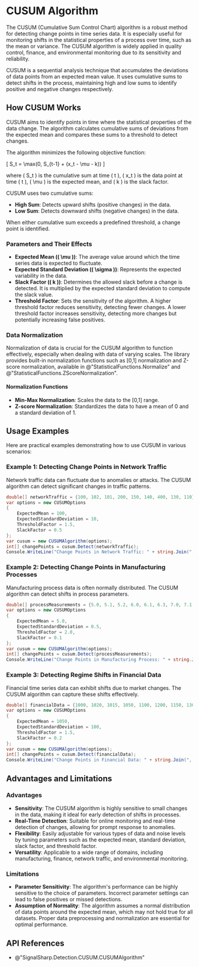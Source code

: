 # CUSUM Algorithm

The CUSUM (Cumulative Sum Control Chart) algorithm is a robust method for detecting change points in time series data. It is especially useful for monitoring shifts in the statistical properties of a process over time, such as the mean or variance. The CUSUM algorithm is widely applied in quality control, finance, and environmental monitoring due to its sensitivity and reliability.

CUSUM is a sequential analysis technique that accumulates the deviations of data points from an expected mean value. It uses cumulative sums to detect shifts in the process, maintaining high and low sums to identify positive and negative changes respectively.

## How CUSUM Works

CUSUM aims to identify points in time where the statistical properties of the data change. The algorithm calculates cumulative sums of deviations from the expected mean and compares these sums to a threshold to detect changes.

The algorithm minimizes the following objective function:

\[ S_t = \max(0, S_{t-1} + (x_t - \mu - k)) \]

where \( S_t \) is the cumulative sum at time \( t \), \( x_t \) is the data point at time \( t \), \( \mu \) is the expected mean, and \( k \) is the slack factor.

CUSUM uses two cumulative sums:
- **High Sum**: Detects upward shifts (positive changes) in the data.
- **Low Sum**: Detects downward shifts (negative changes) in the data.

When either cumulative sum exceeds a predefined threshold, a change point is identified.

### Parameters and Their Effects

- **Expected Mean (\( \mu \))**: The average value around which the time series data is expected to fluctuate.
- **Expected Standard Deviation (\( \sigma \))**: Represents the expected variability in the data.
- **Slack Factor (\( k \))**: Determines the allowed slack before a change is detected. It is multiplied by the expected standard deviation to compute the slack value.
- **Threshold Factor**: Sets the sensitivity of the algorithm. A higher threshold factor reduces sensitivity, detecting fewer changes. A lower threshold factor increases sensitivity, detecting more changes but potentially increasing false positives.

### Data Normalization

Normalization of data is crucial for the CUSUM algorithm to function effectively, especially when dealing with data of varying scales. The library provides built-in normalization functions such as [0,1] normalization and Z-score normalization, available in @"StatisticalFunctions.Normalize" and @"StatisticalFunctions.ZScoreNormalization".

#### Normalization Functions
- **Min-Max Normalization**: Scales the data to the [0,1] range.
- **Z-score Normalization**: Standardizes the data to have a mean of 0 and a standard deviation of 1.

## Usage Examples

Here are practical examples demonstrating how to use CUSUM in various scenarios:

### Example 1: Detecting Change Points in Network Traffic

Network traffic data can fluctuate due to anomalies or attacks. The CUSUM algorithm can detect significant changes in traffic patterns.

```csharp
double[] networkTraffic = {100, 102, 101, 200, 150, 140, 400, 130, 110};
var options = new CUSUMOptions
{
    ExpectedMean = 100,
    ExpectedStandardDeviation = 10,
    ThresholdFactor = 1.5,
    SlackFactor = 0.5
};
var cusum = new CUSUMAlgorithm(options);
int[] changePoints = cusum.Detect(networkTraffic);
Console.WriteLine("Change Points in Network Traffic: " + string.Join(", ", changePoints));
```

### Example 2: Detecting Change Points in Manufacturing Processes

Manufacturing process data is often normally distributed. The CUSUM algorithm can detect shifts in process parameters.

```csharp
double[] processMeasurements = {5.0, 5.1, 5.2, 6.0, 6.1, 6.3, 7.0, 7.1, 7.2};
var options = new CUSUMOptions
{
    ExpectedMean = 5.0,
    ExpectedStandardDeviation = 0.5,
    ThresholdFactor = 2.0,
    SlackFactor = 0.1
};
var cusum = new CUSUMAlgorithm(options);
int[] changePoints = cusum.Detect(processMeasurements);
Console.WriteLine("Change Points in Manufacturing Process: " + string.Join(", ", changePoints));
```

### Example 3: Detecting Regime Shifts in Financial Data

Financial time series data can exhibit shifts due to market changes. The CUSUM algorithm can capture these shifts effectively.

```csharp
double[] financialData = {1000, 1020, 1015, 1050, 1100, 1200, 1150, 1300, 1250};
var options = new CUSUMOptions
{
    ExpectedMean = 1050,
    ExpectedStandardDeviation = 100,
    ThresholdFactor = 1.5,
    SlackFactor = 0.2
};
var cusum = new CUSUMAlgorithm(options);
int[] changePoints = cusum.Detect(financialData);
Console.WriteLine("Change Points in Financial Data: " + string.Join(", ", changePoints));
```

## Advantages and Limitations

### Advantages

- **Sensitivity**: The CUSUM algorithm is highly sensitive to small changes in the data, making it ideal for early detection of shifts in processes.
- **Real-Time Detection**: Suitable for online monitoring and real-time detection of changes, allowing for prompt response to anomalies.
- **Flexibility**: Easily adjustable for various types of data and noise levels by tuning parameters such as the expected mean, standard deviation, slack factor, and threshold factor.
- **Versatility**: Applicable to a wide range of domains, including manufacturing, finance, network traffic, and environmental monitoring.

### Limitations

- **Parameter Sensitivity**: The algorithm's performance can be highly sensitive to the choice of parameters. Incorrect parameter settings can lead to false positives or missed detections.
- **Assumption of Normality**: The algorithm assumes a normal distribution of data points around the expected mean, which may not hold true for all datasets. Proper data preprocessing and normalization are essential for optimal performance.

## API References

- @"SignalSharp.Detection.CUSUM.CUSUMAlgorithm"